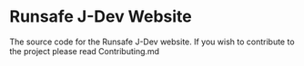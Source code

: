 Runsafe J-Dev Website
===
The source code for the Runsafe J-Dev website.
If you wish to contribute to the project please read Contributing.md

